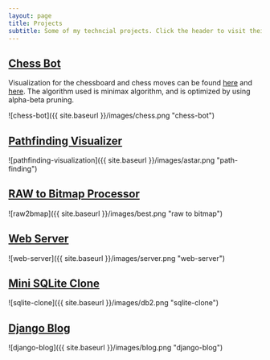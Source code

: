 ```yaml
---
layout: page
title: Projects
subtitle: Some of my techncial projects. Click the header to visit their github repos.
---
```


## [Chess Bot](https://github.com/Parimal7/ChessAI)
Visualization for the chessboard and chess moves can be found [here](https://chessboardjs.com/)
and [here](https://github.com/jhlywa/chess.js). The algorithm used is minimax algorithm,
and is optimized by using alpha-beta pruning. 

![chess-bot]({{ site.baseurl }}/images/chess.png "chess-bot")

## [Pathfinding Visualizer](https://github.com/Parimal7/pathfinding-visualizer)
![pathfinding-visualization]({{ site.baseurl }}/images/astar.png "path-finding")

## [RAW to Bitmap Processor](https://github.com/Parimal7/Apertus-T872)
![raw2bmap]({{ site.baseurl }}/images/best.png "raw to bitmap")

## [Web Server](https://github.com/Parimal7/Web-Server)
![web-server]({{ site.baseurl }}/images/server.png "web-server")

## [Mini SQLite Clone](https://github.com/Parimal7/Database-from-scratch)
![sqlite-clone]({{ site.baseurl }}/images/db2.png "sqlite-clone")

## [Django Blog](https://parimal-prasoon.herokuapp.com/)
![django-blog]({{ site.baseurl }}/images/blog.png "django-blog")
